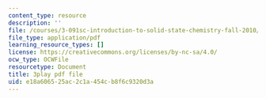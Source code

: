 ```yaml
---
content_type: resource
description: ''
file: /courses/3-091sc-introduction-to-solid-state-chemistry-fall-2010/e18a606525ac2c1a454cb8f6c9320d3a_vPQ9a_xIqRg.pdf
file_type: application/pdf
learning_resource_types: []
license: https://creativecommons.org/licenses/by-nc-sa/4.0/
ocw_type: OCWFile
resourcetype: Document
title: 3play pdf file
uid: e18a6065-25ac-2c1a-454c-b8f6c9320d3a
---
```

